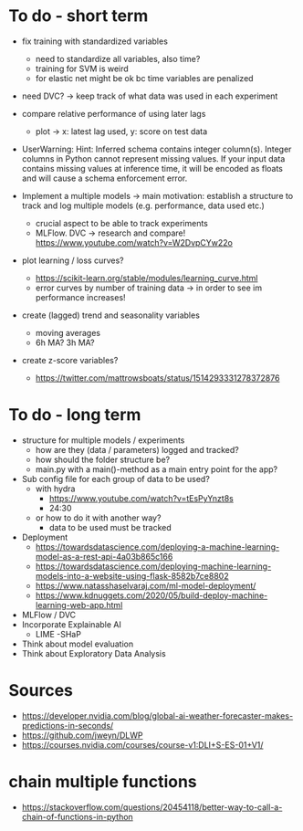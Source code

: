 # To do - short term

- fix training with standardized variables
    - need to standardize all variables, also time?
    - training for SVM is weird
    - for elastic net might be ok bc time variables are penalized
- need DVC? -> keep track of what data was used in each experiment
- compare relative performance of using later lags
    - plot -> x: latest lag used, y: score on test data
- UserWarning: Hint: Inferred schema contains integer column(s). Integer columns in Python cannot represent missing values. If your input data contains missing values at inference time, it will be encoded as floats and will cause a schema enforcement error.

- Implement a multiple models
    -> main motivation: establish a structure to track and log multiple models (e.g. performance, data used etc.)
    - crucial aspect to be able to track experiments
    - MLFlow. DVC -> research and compare! https://www.youtube.com/watch?v=W2DvpCYw22o 
- plot learning / loss curves?
    - https://scikit-learn.org/stable/modules/learning_curve.html
    - error curves by number of training data -> in order to see im performance increases!
- create (lagged) trend and seasonality variables
    - moving averages
    - 6h MA? 3h MA?
- create z-score variables?
    - https://twitter.com/mattrowsboats/status/1514293331278372876 



# To do - long term
- structure for multiple models / experiments
    - how are they (data / parameters) logged and tracked?
    - how should the folder structure be?
    - main.py with a main()-method as a main entry point for the app?
- Sub config file for each group of data to be used?
    - with hydra
        - https://www.youtube.com/watch?v=tEsPyYnzt8s
        - 24:30
    - or how to do it with another way?
        - data to be used must be tracked
- Deployment
    - https://towardsdatascience.com/deploying-a-machine-learning-model-as-a-rest-api-4a03b865c166
    - https://towardsdatascience.com/deploying-machine-learning-models-into-a-website-using-flask-8582b7ce8802
    - https://www.natasshaselvaraj.com/ml-model-deployment/
    - https://www.kdnuggets.com/2020/05/build-deploy-machine-learning-web-app.html
- MLFlow / DVC
- Incorporate Explainable AI
    - LIME
    -SHaP
- Think about model evaluation
- Think about Exploratory Data Analysis


# Sources
- https://developer.nvidia.com/blog/global-ai-weather-forecaster-makes-predictions-in-seconds/ 
- https://github.com/jweyn/DLWP 
- https://courses.nvidia.com/courses/course-v1:DLI+S-ES-01+V1/

# chain multiple functions
- https://stackoverflow.com/questions/20454118/better-way-to-call-a-chain-of-functions-in-python
